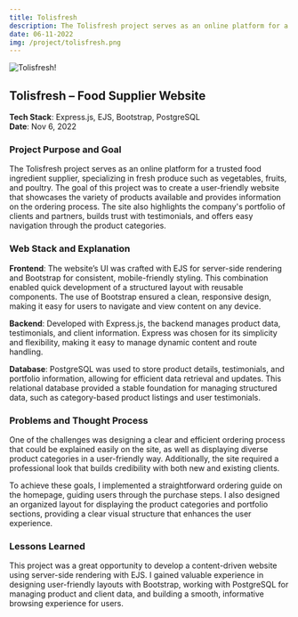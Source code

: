 ```yaml
---
title: Tolisfresh
description: The Tolisfresh project serves as an online platform for a trusted food ingredient supplier, specializing in fresh produce such as vegetables, fruits, and poultry.
date: 06-11-2022
img: /project/tolisfresh.png
---
```


![Tolisfresh!](/project/tolisfresh.png "Tolisfresh")

## Tolisfresh – Food Supplier Website

**Tech Stack**: Express.js, EJS, Bootstrap, PostgreSQL  
**Date**: Nov 6, 2022  

### Project Purpose and Goal
The Tolisfresh project serves as an online platform for a trusted food ingredient supplier, specializing in fresh produce such as vegetables, fruits, and poultry. The goal of this project was to create a user-friendly website that showcases the variety of products available and provides information on the ordering process. The site also highlights the company's portfolio of clients and partners, builds trust with testimonials, and offers easy navigation through the product categories.

### Web Stack and Explanation
**Frontend**: The website’s UI was crafted with EJS for server-side rendering and Bootstrap for consistent, mobile-friendly styling. This combination enabled quick development of a structured layout with reusable components. The use of Bootstrap ensured a clean, responsive design, making it easy for users to navigate and view content on any device.

**Backend**: Developed with Express.js, the backend manages product data, testimonials, and client information. Express was chosen for its simplicity and flexibility, making it easy to manage dynamic content and route handling.

**Database**: PostgreSQL was used to store product details, testimonials, and portfolio information, allowing for efficient data retrieval and updates. This relational database provided a stable foundation for managing structured data, such as category-based product listings and user testimonials.

### Problems and Thought Process
One of the challenges was designing a clear and efficient ordering process that could be explained easily on the site, as well as displaying diverse product categories in a user-friendly way. Additionally, the site required a professional look that builds credibility with both new and existing clients.

To achieve these goals, I implemented a straightforward ordering guide on the homepage, guiding users through the purchase steps. I also designed an organized layout for displaying the product categories and portfolio sections, providing a clear visual structure that enhances the user experience.

### Lessons Learned
This project was a great opportunity to develop a content-driven website using server-side rendering with EJS. I gained valuable experience in designing user-friendly layouts with Bootstrap, working with PostgreSQL for managing product and client data, and building a smooth, informative browsing experience for users.